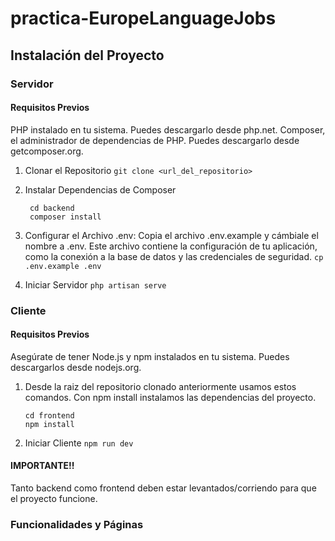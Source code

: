 # practica-EuropeLanguageJobs

## Instalación del Proyecto

### Servidor
#### Requisitos Previos
PHP instalado en tu sistema. Puedes descargarlo desde php.net.
Composer, el administrador de dependencias de PHP. Puedes descargarlo desde getcomposer.org.
1. Clonar el Repositorio
   ```git clone <url_del_repositorio>```

2. Instalar Dependencias de Composer
   ```
    cd backend
    composer install
    ```
3. Configurar el Archivo .env:
    Copia el archivo .env.example y cámbiale el nombre a .env. Este archivo contiene la configuración de tu aplicación, como la conexión a la base de datos y las credenciales de seguridad.
    ```cp .env.example .env```

4. Iniciar Servidor
   ```php artisan serve```

### Cliente
#### Requisitos Previos
Asegúrate de tener Node.js y npm instalados en tu sistema. Puedes descargarlos desde nodejs.org.
1. Desde la raiz del repositorio clonado anteriormente usamos estos comandos. Con npm install instalamos las dependencias del proyecto.
   ```
   cd frontend
   npm install
   ```
2. Iniciar Cliente
   ```npm run dev```

#### IMPORTANTE!!
Tanto backend como frontend deben estar levantados/corriendo para que el proyecto funcione.

### Funcionalidades y Páginas
